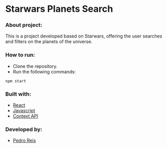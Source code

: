 # Starwars Planets Search
### About project:
This is a project developed based on Starwars, offering the user searches and filters on the planets of the universe.
### How to run:
- Clone the repository.
- Run the following commands:
```
npm start
```
### Built with:
- [React](https://pt-br.reactjs.org/)
- [Javascript](https://developer.mozilla.org/pt-BR/docs/Web/JavaScript)
- [Context API](https://reactjs.org/docs/context.html)
### Developed by:
- [Pedro Reis](https://www.linkedin.com/in/pedroreisalves/)
